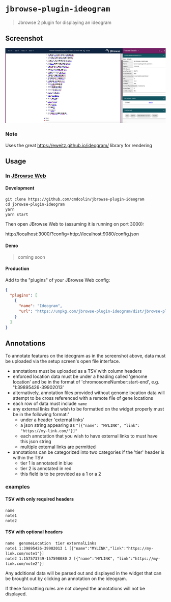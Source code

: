 # `jbrowse-plugin-ideogram`

> Jbrowse 2 plugin for displaying an ideogram

## Screenshot

![](./img/1.png)

### Note

Uses the great https://eweitz.github.io/ideogram/ library for rendering

## Usage

### In [JBrowse Web](https://jbrowse.org/jb2/docs/quickstart_web)

#### Development

```
git clone https://github.com/cmdcolin/jbrowse-plugin-ideogram
cd jbrowse-plugin-ideogram
yarn
yarn start
```

Then open JBrowse Web to (assuming it is running on port 3000):

http://localhost:3000/?config=http://localhost:9080/config.json

#### Demo

> coming soon

#### Production

Add to the "plugins" of your JBrowse Web config:

```json
{
  "plugins": [
    {
      "name": "Ideogram",
      "url": "https://unpkg.com/jbrowse-plugin-ideogram/dist/jbrowse-plugin-ideogram.umd.production.min.js"
    }
  ]
}
```

## Annotations

To annotate features on the ideogram as in the screenshot above, data must be uploaded via the setup screen's open file interface.

- annotations must be uploaded as a TSV with column headers
- enforced location data must be under a heading called 'genome location' and be in the format of 'chromosomeNumber:start-end', e.g. '1:39895426-39902013'
- alternatively, annotation files provided without genome location data will attempt to be cross referenced with a remote file of gene locations
- each row of data must include `name`
- any external links that wish to be formatted on the widget properly must be in the following format:'
  - under a header 'external links'
  - a json string appearing as `"[{"name": "MYLINK", "link": "https://my-link.com/"}]"`
  - each annotation that you wish to have external links to must have this json string
  - multiple external links are permitted
- annotations can be categorized into two categories if the 'tier' header is within the TSV
  - tier 1 is annotated in blue
  - tier 2 is annotated in red
  - this field is to be provided as a 1 or a 2

### examples

#### TSV with only required headers

```tsv
name
note1
note2
```

#### TSV with optional headers

```tsv
name  genomeLocation  tier externalLinks
note1 1:39895426-39902013 1 [{"name":"MYLINK","link":"https://my-link.com/note1"}]
note2 1:157573749-157598080 2 [{"name":"MYLINK", "link":"https://my-link.com/note2"}]
```

Any additional data will be parsed out and displayed in the widget that can be brought out by clicking an annotation on the ideogram.

If these formatting rules are not obeyed the annotations will not be displayed.
